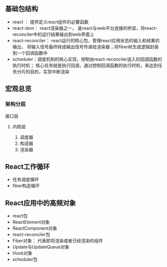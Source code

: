 ## 基础包结构

- react ： 提供定义react组件的必要函数
- react-dom： react渲染器之一， 是react与web平台连接的桥梁，将react-reconciler中的运行结果输出到web界面上
- react-reconciler： react运行的核心包，管理react应用状态的输入和结果的输出， 将输入信号最终转成输出信号传递给渲染器；将fiber树生成逻辑封装到一个回调函数中
- scheduler：调度机制的核心实现，控制由react-reconciler送入的回调函数的执行时机； 核心任务就是执行回调，通过控制回调函数的执行时机，来达到任务分片的目的，实现中断渲染

## 宏观总览

### 架构分层

接口层

1. 内核层

   1. 调度器
   2. 构造器
   3. 渲染器

   

## React工作循环

- 任务调度循环
- fiber构造循环

## 

## React应用中的高频对象

- react包
- ReactElement对象
- ReactComponent对象
- react-reconciler包
- Fiber对象： 代表即将渲染或者已经渲染的组件
- Update与UpdateQueue对象
- Hook对象
- scheduler包

